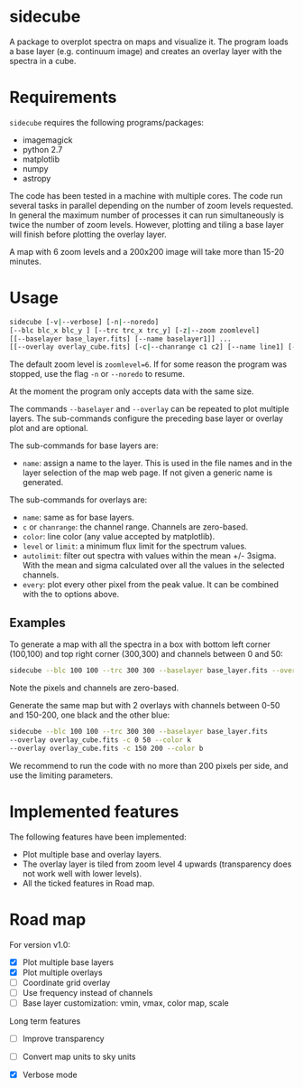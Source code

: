 # sidecube

A package to overplot spectra on maps and visualize it. The program loads a
base layer (e.g. continuum image) and creates an overlay layer with the spectra
in a cube.

# Requirements

`sidecube` requires the following programs/packages:

- imagemagick
- python 2.7
- matplotlib
- numpy
- astropy

The code has been tested in a machine with multiple cores. The code run several
tasks in parallel depending on the number of zoom levels requested. In general
the maximum number of processes it can run simultaneously is twice the number
of zoom levels. However, plotting and tiling a base layer will finish before
plotting the overlay layer.

A map with 6 zoom levels and a 200x200 image will take more than 15-20 minutes.

# Usage

```bash
sidecube [-v|--verbose] [-n|--noredo] 
[--blc blc_x blc_y ] [--trc trc_x trc_y] [-z|--zoom zoomlevel] 
[[--baselayer base_layer.fits] [--name baselayer1]] ... 
[[--overlay overlay_cube.fits] [-c|--chanrange c1 c2] [--name line1] [--color black] [[--level|--limit level] [--autolimit]] [--every number]] ...
```

The default zoom level is `zoomlevel=6`. If for some reason the program was 
stopped, use the flag `-n` or `--noredo` to resume.

At the moment the program only accepts data with the same size.

The commands `--baselayer` and `--overlay` can be repeated to plot multiple 
layers. The sub-commands configure the preceding base layer or overlay plot 
and are optional. 

The sub-commands for base layers are:
- `name`: assign a name to the layer. This is used in the file names and in the
layer selection of the map web page. If not given a generic name is generated.

The sub-commands for overlays are:
- `name`: same as for base layers.
- `c` or `chanrange`: the channel range. Channels are zero-based.
- `color`: line color (any value accepted by matplotlib).
- `level` or `limit`: a minimum flux limit for the spectrum values.
- `autolimit`: filter out spectra with values within  the mean +/- 3sigma. With 
the mean and sigma calculated over all the values in the selected channels.
- `every`: plot every other pixel from the peak value. It can be combined with 
the to options above.

## Examples

To generate a map with all the spectra in a box with bottom left corner
(100,100) and top right corner (300,300) and channels between 0 and 50:
```bash
sidecube --blc 100 100 --trc 300 300 --baselayer base_layer.fits --overlay overlay_cube.fits -c 0 50
```
Note the pixels and channels are zero-based.

Generate the same map but with 2 overlays with channels between 0-50 and 
150-200, one black and the other blue:
```bash
sidecube --blc 100 100 --trc 300 300 --baselayer base_layer.fits 
--overlay overlay_cube.fits -c 0 50 --color k 
--overlay overlay_cube.fits -c 150 200 --color b
```

We recommend to run the code with no more than 200 pixels per side, and use the limiting parameters.

# Implemented features

The following features have been implemented:

- Plot multiple base and overlay layers.
- The overlay layer is tiled from zoom level 4 upwards (transparency does not
  work well with lower levels).
- All the ticked features in Road map.

# Road map

For version v1.0:

- [x] Plot multiple base layers
- [x] Plot multiple overlays
- [ ] Coordinate grid overlay
- [ ] Use frequency instead of channels
- [ ] Base layer customization: vmin, vmax, color map, scale

Long term features

- [ ] Improve transparency
- [ ] Convert map units to sky units
- [x] Verbose mode

